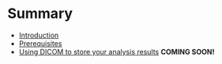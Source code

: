 # Summary

* [Introduction](README.md)
* [Prerequisites](gitbook/prerequisites.md)
* [Using DICOM to store your analysis results](gitbook/slicer_seg.md) **COMING SOON!**
